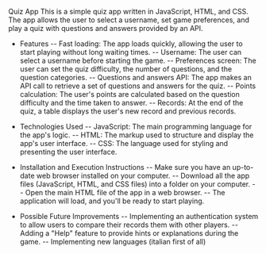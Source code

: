 Quiz App
This is a simple quiz app written in JavaScript, HTML, and CSS. The app allows the user to select a username, set game preferences, and play a quiz with questions and answers provided by an API.

- Features
-- Fast loading: The app loads quickly, allowing the user to start playing without long waiting times.
-- Username: The user can select a username before starting the game.
-- Preferences screen: The user can set the quiz difficulty, the number of questions, and the question categories.
-- Questions and answers API: The app makes an API call to retrieve a set of questions and answers for the quiz.
-- Points calculation: The user's points are calculated based on the question difficulty and the time taken to answer.
-- Records: At the end of the quiz, a table displays the user's new record and previous records.

- Technologies Used
-- JavaScript: The main programming language for the app's logic.
-- HTML: The markup used to structure and display the app's user interface.
-- CSS: The language used for styling and presenting the user interface.

- Installation and Execution Instructions
-- Make sure you have an up-to-date web browser installed on your computer.
-- Download all the app files (JavaScript, HTML, and CSS files) into a folder on your computer.
-- Open the main HTML file of the app in a web browser.
-- The application will load, and you'll be ready to start playing.

- Possible Future Improvements
-- Implementing an authentication system to allow users to compare their records them with other players.
-- Adding a "Help" feature to provide hints or explanations during the game.
-- Implementing new languages (italian first of all)
